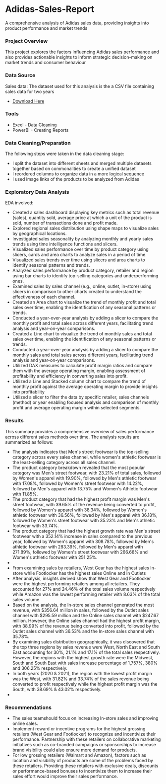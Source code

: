 # Adidas-Sales-Report
A comprehensive analysis of Adidas sales data, providing insights into product performance and market trends

### Project Overview

This project explores the factors influencing Adidas sales performance and also provides actionable insights to inform strategic decision-making on market trends and consumer behaviour 

### Data Source 

Sales data: The dataset used for this analysis is the a CSV file containing sales data for two years
  - [Download Here](https://www.kaggle.com/datasets/heemalichaudhari/adidas-sales-dataset)

### Tools

- Excel - Data Cleaning
- PowerBI - Creating Reports

### Data Cleaning/Preparation

The following steps were taken in the data cleaning stage:
- I split the dataset into different sheets and merged multiple datasets together based on commonalities to create a unified dataset
- I reordered columns to organize data in a more logical sequence
- I used image links of the products to be analyzed from Adidas

### Exploratory Data Analysis

EDA involved: 
- Created a sales dashboard displaying key metrics such as total revenue (sales), quantity sold, average price at which a unit of the product is sold, number of transactions done and profit made.
- Explored regional sales distribution using shape maps to visualize sales by geographical locations.
- Investigated sales seasonality by analyzing monthly and yearly sales trends using time intelligence functions and slicers.
- Visualized sales performance over time by product category using slicers, cards and area charts to analyze sales in a period of time.
- Visualized sales trends over time using slicers and area charts to identify seasonal patterns and trends.
- Analyzed sales performance by product category, retailer and region using bar charts to identify top-selling categories and underperforming ones.
- Examined sales by sales channel (e.g., online, outlet, in-store) using slicers in comparison to other charts created to understand the effectiveness of each channel.
- Created an Area chart to visualize the trend of monthly profit and total sales over time, enabling the identification of any seasonal patterns or trends.
- Conducted a year-over-year analysis by adding a slicer to compare the monthly profit and total sales across different years, facilitating trend analysis and year-on-year comparisons.
- Created a Line chart to visualize the trend of monthly sales and total sales over time, enabling the identification of any seasonal patterns or trends.
- Conducted a year-over-year analysis by adding a slicer to compare the monthly sales and total sales across different years, facilitating trend analysis and year-on-year comparisons.
- Utilized DAX measures to calculate profit margin ratios and compare them with the average operating margin, enabling assessment of profitability and efficiency in converting sales into profit.
- Utilized a Line and Stacked column chart to compare the trend of monthly profit against the average operating margin to provide insights into profitability
- Utilized a slicer to filter the data by specific retailer, sales channels (method) or year enabling focused analysis and comparison of monthly profit and average operating margin within selected segments.

### Results

This summary provides a comprehensive overview of sales performance across different sales methods over time. The analysis results are summarized as follows:

- The analysis indicates that Men's street footwear is the top-selling category across every sales channel, while women's athletic footwear is the least-selling category across all sales channel.
- The product category breakdown revealed that the most popular category was Men's street footwear, with 23.21% of total sales, followed by Women's apparel with 19.90%, followed by Men's athletic footwear with 17.08%, followed by Women's street footwear with 14.22%, followed by Men's apparel with 13.75% and Women's Athletic footwear with 11.85%.
- The product category that had the highest profit margin was Men's street footwear, with 39.65% of the revenue being converted to profit, followed by Women's apparel with 38.34%, followed by Women's athletic footwear with 36.56%, followed by Men's apparel with 36.18%, followed by Women's street footwear with 35.23% and Men's athletic footwear with 33.74%.
- The product category that had the highest growth rate was Men's street footwear with a 352.14% increase in sales compared to the previous year, followed by Women's apparel with 308.78%, followed by Men's athletic footwear with 283.39%, followed by Men's apparel with 271.89%, followed by Women's street footwear with 266.68% and Women's athletic footwear with 251.25%.
- 
- From examining sales by retailers, West Gear has the highest sales In-store while Footlocker has the highest sales Online and in Outlets
- After analysis, insights derived show that West Gear and Footlocker were the highest performing retailers among all retailers. They accounted for 27% and 24.46% of the total sales volume respectively while Amazon was the lowest performing retailer with 8.63% of the total sales volume.
-  Based on the analysis, the In-store sales channel generated the most revenue, with $356.64 million in sales, followed by the Outlet sales channel with $295.59 million and the Online sales channel with $247.67 million. However, the Online sales channel had the highest profit margin, with 38.99% of the revenue being converted into profit, followed by the Outlet sales channel with 36.53% and the In-store sales channel with 35.78%.
- By examining sales distribution geographically, it was discovered that the top three regions by sales revenue were West, North East and South East accounting for 30%, 21.1% and 17.1% of the total sales respectively. However, the regions with the highest growth rate were the Midwest, South and South East with sales increase percentage of 1,757%, 380% and 306.25% respectively.
- In both years (2020 & 2021), the region with the lowest profit margin was the West, with 31.82% and 33.74% of the sales revenue being converted to profit respectively while the highest profit margin was the South, with 38.69% & 43.02% respectively.
- 
### Recommendations
- The sales teamshould focus on increasing In-store sales and improving online sales.
- Implement reward or incentive programs for the highest grossing retailers (West Gear and Footlocker) to recognize and incentivize their performance. Partnership with these retailers on collaborative marketing initiatives such as co-branded campaigns or sponsorships to increase brand visibility could also ensure more demand for products.
- For low grossing retailers (Walmart and Amazon), factors such as location and visibility of products are some of the problems faced by these retailers. Providing these retailers with exclusive deals, discounts or performance-based bonuses to incentivize them to increase their sales effort would improve their sales performance.
